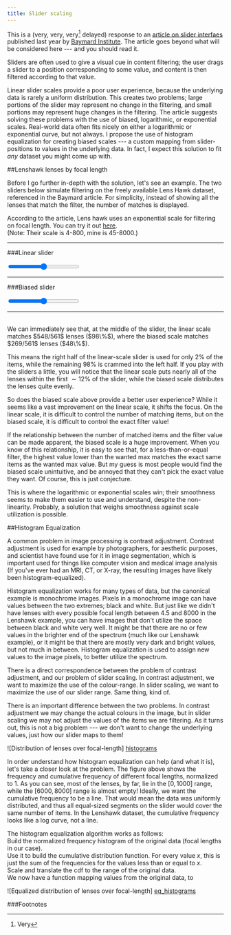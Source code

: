 ```yaml
---
title: Slider scaling
---
```


This is a (very, very, very[^1] delayed) response to an [article on slider
interfaes](http://baymard.com/blog/slider-interfaces) published last year by
[Baymard Institute](http://baymard.com/). The article goes beyond what will be
considered here --- and you should read it.

Sliders are often used to give a visual cue in content filtering; the user drags
a slider to a position corresponding to some value, and content is then filtered
according to that value.

Linear slider scales provide a poor user experience, because the underlying data
is rarely a uniform distribution. This creates two problems; large portions of
the slider may represent no change in the filtering, and small portions may
represent huge changes in the filtering. The article suggests solving these
problems with the use of biased, logarithmic, or exponential scales. Real-world
data often fits nicely on either a logarithmic or exponential curve, but not
always. I propose the use of histogram equalization for creating biased scales
--- a custom mapping from slider-positions to values in the underlying data. In
fact, I expect this solution to fit _any_ dataset you might come up with.


##Lenshawk lenses by focal length

Before I go further in-depth with the solution, let's see an example.
The two sliders below simulate filtering on the freely available Lens Hawk
dataset, referenced in the Baymard article. For simplicity, instead of showing
all the lenses that match the filter, the number of matches is displayed.

According to the article, Lens hawk uses an exponential scale for filtering on
focal length. You can try it out [here](http://lenshawk.com/).  
(Note: Their scale is 4-800, mine is 45-8000.)

---

###Linear slider

<div id="slider-linear-contentpane"></div>
<span id="slider-linear-min"></span>
<input id="slider-linear" type="range" style="width:33%;" oninput="sliderUpdate(event.target.id)">
<span id="slider-linear-max"></span>

---

###Biased slider

<div id="slider-equalized-contentpane"></div>
<span id="slider-equalized-min"></span>
<input id="slider-equalized" type="range" style="width:33%" oninput="sliderUpdate(event.target.id)">
<span id="slider-equalized-max"></span>



---
<br>
We can immediately see that, at the middle of the slider, the linear scale
matches $548/561$ lenses ($98\%$), where the biased scale matches $269/561$
lenses ($48\%$).

This means the right half of the linear-scale slider is used for only $2\%$ of the items,
while the remaining $98\%$ is crammed into the left half. If you play with the
sliders a little, you will notice that the linear scale puts nearly all of the lenses
within the first $\sim12\%$ of the slider, while the biased scale distributes the
lenses quite evenly.

So does the biased scale above provide a better user experience? While it seems
like a vast improvement on the linear scale, it shifts the focus. On the linear
scale, it is difficult to control the number of matching items, but on the
biased scale, it is difficult to control the exact filter value!

<!-- following section is sort of shite -->
If the relationship between the number of matched items and the filter value can
be made apparent, the biased scale is a huge improvement. When you know of this
relationship, it is easy to see that, for a less-than-or-equal filter, the
highest value lower than the wanted max matches the exact same items as the
wanted max value. But my guess is most people would find the biased scale
unintuitive, and be annoyed that they can't pick the exact value they want. Of
course, this is just conjecture.

This is where the logarithmic or exponential
scales win; their smoothness seems to make them easier to use and understand,
despite the non-linearity.
Probably, a solution that weighs smoothness against scale utilization is possible.

##Histogram Equalization

A common problem in image processing is contrast adjustment. Contrast adjustment
is used for example by photographers, for aesthetic purposes, and scientist have
found use for it in image segmentation, which is important used for things like
computer vision and medical image analysis (If you've ever had an MRI, CT, or X-ray,
the resulting images have likely been histogram-equalized).

Histogram equalization works for many types of data, but the canonical
example is monochrome images. Pixels in a monochrome image can have values
between the two extremes; black and white. But just like we didn't have lenses
with every possible focal length between 4.5 and 8000 in the Lenshawk example,
you can have images that don't utilize the space between black and white very
well. It might be that there are no or few values in the brighter end of the
spectrum (much like our Lenshawk example), or it might be that there are mostly
very dark and bright values, but not much in between.
Histogram equalization is used to assign new values to the image pixels, to
better utilize the spectrum.

There is a direct correspondence between the problem of contrast
adjustment, and our problem of slider scaling. In contrast adjustment, we want
to maximize the use of the colour-range. In slider scaling, we want to maximize
the use of our slider range. Same thing, kind of.

There is an important difference between the two problems. In contrast
adjustment we may change the actual colours in the image, but in slider
scaling we may not adjust the values of the items we are filtering. As it turns
out, this is not a big problem --- we don't want to change the underlying
values, just how our slider maps to them!


![Distribution of lenses over focal-length] [histograms]

In order understand how histogram equalization can help (and what it is), let's
take a closer look at the problem. The figure above shows the frequency and
cumulative frequency of different focal lengths, normalized to 1. As you can
see, most of the lenses, by far, lie in the $[0,1000]$ range, while the
$[6000,8000]$ range is almost empty! Ideally, we want the cumulative frequency to be a
line. That would mean the data was uniformly distributed, and thus all
equal-sized segments on the slider would cover the same number of items. In the
Lenshawk dataset, the cumulative frequency looks like a log curve, not a line.

<!-- first explain histoeq for contrast, then explain how to use it for slider
scale -->

The histogram equalization algorithm works as follows:  
Build the normalized frequency histogram of the original data (focal lengths in our case).  
Use it to build the cumulative distribution function. For every value $x$, this
is just the sum of the frequencies for the values less than or equal to $x$.  
Scale and translate the cdf to the range of the original data.  
We now have a function mapping values from the original data, to

![Equalized distribution of lenses over focal-length] [eq_histograms]


[histograms]: ../pics/original_plot.png
[eq_histograms]: ../pics/equalized_plot.png

###Footnotes
[^1]: Very

<script id="mustache-templ" type="x-tmpl-mustache">
	<p>Filter value: {{maxvalue}}
	<br>
	Matching lenses: {{count}} of {{totaldata}}</p>
</script>
<script src="https://cdnjs.cloudflare.com/ajax/libs/mustache.js/2.1.3/mustache.min.js"></script>
<script src="data.js"></script>
<script>
function getPoints(slider) {
	//placeholders
	points={length:0};
	var view = {
		maxvalue: 0,
		count: 0,
		totaldata: 0,
	};

	if(slider == "slider-linear") {
		var max = document.getElementById(slider).value;
		data.forEach(function(p){
			if (p.focal_length <= max){
				points.length++;
			}
		});
		view.maxvalue = max;
		view.count = points.length;
		view.totaldata = data.length;
	}

	if(slider == "slider-equalized") {
		var sliderval = document.getElementById(slider).value;
		var max=45;
		for(i=45; i <= sliderval; i++){
				if(i in map){
					max = map[i];
				}
		}
		data.forEach(function(p){
			if (p.focal_length <= max){
				points.length++;
			}
		});
		view.maxvalue = max;
		view.count = points.length;
		view.totaldata = data.length;
	}

	return view;
}

function sliderUpdate(slider){
	var view = getPoints(slider);
	var template = document.getElementById("mustache-templ").innerHTML;
	var target = document.getElementById(slider + "-contentpane");
	var rendered = Mustache.render(template, view);
	target.innerHTML = rendered;
}

function init() {
	var setMinMax = function(slider, min, max) {
		var sliderinput = document.getElementById(slider);
		var mindiv = document.getElementById(slider + "-min");
		var maxdiv = document.getElementById(slider + "-max");

		sliderinput.min = min;
		sliderinput.max = max;
		mindiv.innerHTML = min;
		maxdiv.innerHTML = max;
	}

	//linear
	lin_max = data[data.length -1].focal_length;
	lin_min = data[0].focal_length;
	setMinMax("slider-linear", lin_min, lin_max);

	//hist equalized
	eq_max = lin_max;
	eq_min = lin_min;
	setMinMax("slider-equalized", eq_min, eq_max);

	sliderUpdate("slider-linear");
	sliderUpdate("slider-equalized");
}

</script>
<script>document.onload=init()</script>
